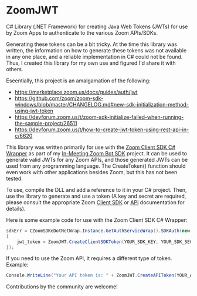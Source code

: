 # ZoomJWT
C# Library (.NET Framework) for creating Java Web Tokens (JWTs) for use by Zoom Apps to authenticate to the various Zoom APIs/SDKs.

Generating these tokens can be a bit tricky.  At the time this library was written, the information on how to generate these tokens was not available in any one place, and a reliable implementation in C# could not be found.  Thus, I created this library for my own use and figured I'd share it with others.

Eseentially, this project is an amalgamation of the following:
* https://marketplace.zoom.us/docs/guides/auth/jwt
* https://github.com/zoom/zoom-sdk-windows/blob/master/CHANGELOG.md#new-sdk-initialization-method-using-jwt-token
* https://devforum.zoom.us/t/zoom-sdk-initialize-failed-when-running-the-sample-project/26511
* https://devforum.zoom.us/t/how-to-create-jwt-token-using-rest-api-in-c/6620

This library was written primarily for use with the [Zoom Client SDK C# Wrapper](https://marketplace.zoom.us/docs/sdk/native-sdks/windows/c-sharp-wrapper) as part of my [In-Meeting Zoom Bot SDK](https://github.com/apresence/ZoomMeetingBotSDK) project.  It can be used to generate valid JWTs for any Zoom APIs, and those generated JWTs can be used from any programming language.  The CreateToken() function should even work with other applications besides Zoom, but this has not been tested.

To use, compile the DLL and add a reference to it in your C# project.  Then, use the library to generate and use a token (A key and secret are required, please consult the appropriate Zoom [Client SDK](https://marketplace.zoom.us/docs/sdk/native-sdks/introduction) or [API](https://marketplace.zoom.us/docs/guides/auth/jwt#key-secret) documentation for details).

Here is some example code for use with the Zoom Client SDK C# Wrapper:
```C#
sdkErr = CZoomSDKeDotNetWrap.Instance.GetAuthServiceWrap().SDKAuth(new AuthContext()
{
    jwt_token = ZoomJWT.CreateClientSDKToken(YOUR_SDK_KEY, YOUR_SDK_SECRET),
});
```

If you need to use the Zoom API, it requires a different type of token.  Example:
```C#
Console.WriteLine("Your API token is: " + ZoomJWT.CreateAPIToken(YOUR_API_KEY, YOUR_API_SECRET));
```

Contributions by the community are welcome!
